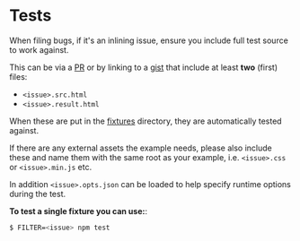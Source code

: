 # Tests

When filing bugs, if it's an inlining issue, ensure you include full test source to work against.

This can be via a [PR](https://github.com/tauri-apps/tauri-inliner/pulls) or by linking to a [gist](https://gist.github.com) that include at least **two** (first) files:

- `<issue>.src.html`
- `<issue>.result.html`

When these are put in the [fixtures](https://github.com/tauri-apps/tauri-inliner/tree/master/test/fixtures) directory, they are automatically tested against.

If there are any external assets the example needs, please also include these and name them with the same root as your example, i.e. `<issue>.css` or `<issue>.min.js` etc.

In addition `<issue>.opts.json` can be loaded to help specify runtime options during the test.

**To test a single fixture you can use:**:

```bash
$ FILTER=<issue> npm test
```
